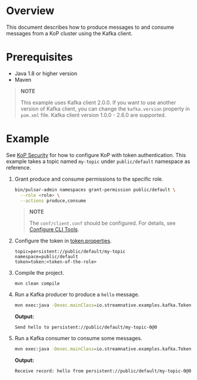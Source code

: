 # Overview

This document describes how to produce messages to and consume messages from a KoP cluster using the Kafka client.

# Prerequisites

- Java 1.8 or higher version
- Maven

> **NOTE**
>
> This example uses Kafka client 2.0.0. If you want to use another version of Kafka client, you can change the `kafka.version` property in `pom.xml` file. Kafka client version 1.0.0 - 2.6.0 are supported.

# Example

See [KoP Security](https://github.com/streamnative/kop/blob/master/docs/security.md) for how to configure KoP with token authentication. This example takes a topic named `my-topic` under `public/default` namespace as reference.

1. Grant produce and consume permissions to the specific role.

   ```bash
   bin/pulsar-admin namespaces grant-permission public/default \
     --role <role> \
     --actions produce,consume
   ```

   > **NOTE**
   >
   > The `conf/client.conf` should be configured. For details, see [Configure CLI Tools](http://pulsar.apache.org/docs/en/security-jwt/#cli-tools).

2. Configure the token in [token.properties](src/main/resources/token.properties).

   ```properties
   topic=persistent://public/default/my-topic
   namespace=public/default
   token=token:<token-of-the-role>
   ```

3. Compile the project.

   ```
   mvn clean compile
   ```

4. Run a Kafka producer to produce a `hello` message.

   ```bash
   mvn exec:java -Dexec.mainClass=io.streamnative.examples.kafka.TokenProducer
   ```

   **Output:**

   ```
   Send hello to persistent://public/default/my-topic-0@0
   ```

5. Run a Kafka consumer to consume some messages.

   ```bash
   mvn exec:java -Dexec.mainClass=io.streamnative.examples.kafka.TokenConsumer
   ```

   **Output:**

   ```
   Receive record: hello from persistent://public/default/my-topic-0@0
   ```
